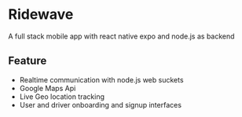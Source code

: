 # Ridewave

A full stack mobile app with react native expo and node.js as backend


## Feature
- Realtime communication with node.js web suckets
- Google Maps Api
- Live Geo location tracking
- User and driver onboarding and signup interfaces
